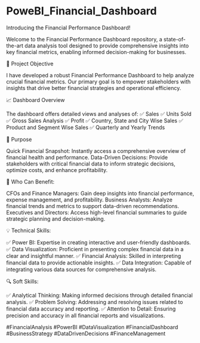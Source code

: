 # PoweBI_Financial_Dashboard

Introducing the Financial Performance Dashboard!

Welcome to the Financial Performance Dashboard repository, a state-of-the-art data analysis tool designed to provide comprehensive insights into key financial metrics, enabling informed decision-making for businesses.


🌟 Project Objective

I have developed a robust Financial Performance Dashboard to help analyze crucial financial metrics. 
Our primary goal is to empower stakeholders with insights that drive better financial strategies and operational efficiency.


📈 Dashboard Overview

The dashboard offers detailed views and analyses of:
✅ Sales
✅ Units Sold
✅ Gross Sales Analysis
✅ Profit
✅ Country, State and City Wise Sales
✅ Product and Segment Wise Sales
✅ Quarterly and Yearly Trends


🎯 Purpose

Quick Financial Snapshot: Instantly access a comprehensive overview of financial health and performance.
Data-Driven Decisions: Provide stakeholders with critical financial data to inform strategic decisions, optimize costs, and enhance profitability.


👥 Who Can Benefit:

CFOs and Finance Managers: Gain deep insights into financial performance, expense management, and profitability.
Business Analysts: Analyze financial trends and metrics to support data-driven recommendations.
Executives and Directors: Access high-level financial summaries to guide strategic planning and decision-making.


💡 Technical Skills:

✅ Power BI: Expertise in creating interactive and user-friendly dashboards.
✅ Data Visualization: Proficient in presenting complex financial data in a clear and insightful manner.
✅ Financial Analysis: Skilled in interpreting financial data to provide actionable insights.
✅ Data Integration: Capable of integrating various data sources for comprehensive analysis.


🔍 Soft Skills:

✅ Analytical Thinking: Making informed decisions through detailed financial analysis.
✅ Problem Solving: Addressing and resolving issues related to financial data accuracy and reporting.
✅ Attention to Detail: Ensuring precision and accuracy in all financial reports and visualizations.

#FinancialAnalysis #PowerBI #DataVisualization #FinancialDashboard #BusinessStrategy #DataDrivenDecisions #FinanceManagement
